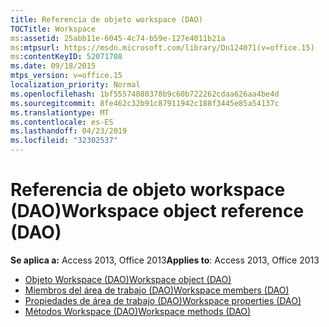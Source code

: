 ```yaml
---
title: Referencia de objeto workspace (DAO)
TOCTitle: Workspace
ms:assetid: 25abb11e-6045-4c74-b59e-127e4011b21a
ms:mtpsurl: https://msdn.microsoft.com/library/Dn124071(v=office.15)
ms:contentKeyID: 52071708
ms.date: 09/18/2015
mtps_version: v=office.15
localization_priority: Normal
ms.openlocfilehash: 1bf55574880378b9c60b722262cdaa626aa4be4d
ms.sourcegitcommit: 8fe462c32b91c87911942c188f3445e85a54137c
ms.translationtype: MT
ms.contentlocale: es-ES
ms.lasthandoff: 04/23/2019
ms.locfileid: "32302537"
---
```

# <a name="workspace-object-reference-dao"></a><span data-ttu-id="91df1-102">Referencia de objeto workspace (DAO)</span><span class="sxs-lookup"><span data-stu-id="91df1-102">Workspace object reference (DAO)</span></span>

<span data-ttu-id="91df1-103">**Se aplica a:** Access 2013, Office 2013</span><span class="sxs-lookup"><span data-stu-id="91df1-103">**Applies to**: Access 2013, Office 2013</span></span>

- [<span data-ttu-id="91df1-104">Objeto Workspace (DAO)</span><span class="sxs-lookup"><span data-stu-id="91df1-104">Workspace object (DAO)</span></span>](workspace-object-dao.md)
- [<span data-ttu-id="91df1-105">Miembros del área de trabajo (DAO)</span><span class="sxs-lookup"><span data-stu-id="91df1-105">Workspace members (DAO)</span></span>](workspace-members-dao.md)
- [<span data-ttu-id="91df1-106">Propiedades de área de trabajo (DAO)</span><span class="sxs-lookup"><span data-stu-id="91df1-106">Workspace properties (DAO)</span></span>](workspace-properties-dao.md)
- [<span data-ttu-id="91df1-107">Métodos Workspace (DAO)</span><span class="sxs-lookup"><span data-stu-id="91df1-107">Workspace methods (DAO)</span></span>](workspace-methods-dao.md)

